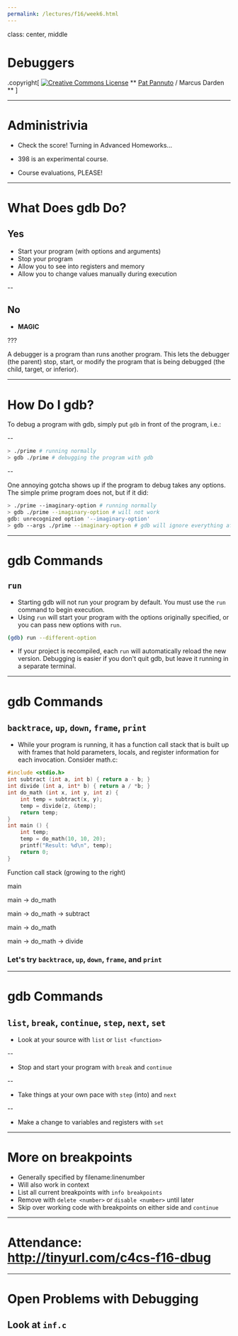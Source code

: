 ```yaml
---
permalink: /lectures/f16/week6.html
---
```


class: center, middle

# Debuggers

.copyright[
<a rel="license" href="http://creativecommons.org/licenses/by/4.0/"><img alt="Creative Commons License" style="border-width:0" src="https://i.creativecommons.org/l/by/4.0/88x31.png" /></a>
** [Pat Pannuto](http://patpannuto.com) / Marcus Darden **
]


---


# Administrivia

- Check the score!  Turning in Advanced Homeworks...

- 398 is an experimental course.

- Course evaluations, PLEASE!


---

# What Does gdb Do?

## Yes

- Start your program (with options and arguments)
- Stop your program
- Allow you to see into registers and memory
- Allow you to change values manually during execution

--

## No

- **MAGIC**

???

A debugger is a program than runs another program. This lets the debugger
(the parent) stop, start, or modify the program that is being debugged (the
child, target, or inferior).


---


# How Do I gdb?

To debug a program with gdb, simply put `gdb` in front of the program, i.e.:

--

```bash
> ./prime # running normally
> gdb ./prime # debugging the program with gdb
```

--

One annoying gotcha shows up if the program to debug takes any options. The
simple prime program does not, but if it did:

```bash
> ./prime --imaginary-option # running normally
> gdb ./prime --imaginary-option # will not work
gdb: unrecognized option '--imaginary-option'
> gdb --args ./prime --imaginary-option # gdb will ignore everything after --args
```


---


# gdb Commands

## `run`

- Starting gdb will not run your program by default. You must use the `run`
  command to begin execution.
- Using `run` will start your program with the options originally specified,
  or you can pass new options with `run`.

```bash
(gdb) run --different-option
```

- If your project is recompiled, each `run` will automatically reload the new
  version. Debugging is easier if you don't quit gdb, but leave it running in
  a separate terminal.


---


# gdb Commands

## `backtrace`, `up`, `down`, `frame`, `print`

- While your program is running, it has a function call stack that is built
  up with frames that hold parameters, locals, and register information for
  each invocation. Consider math.c:

```C
#include <stdio.h>
int subtract (int a, int b) { return a - b; }
int divide (int a, int* b) { return a / *b; }
int do_math (int x, int y, int z) {
    int temp = subtract(x, y);
    temp = divide(z, &temp);
    return temp;
}
int main () {
    int temp;
    temp = do_math(10, 10, 20);
    printf("Result: %d\n", temp);
    return 0;
}
```

Function call stack (growing to the right)

main

main -> do_math

main -> do_math -> subtract

main -> do_math

main -> do_math -> divide

### Let's try `backtrace`, `up`, `down`, `frame`, and `print`


---


# gdb Commands

## `list`, `break`, `continue`, `step`, `next`, `set`

- Look at your source with `list` or `list <function>`

--

- Stop and start your program with `break` and `continue`

--

- Take things at your own pace with `step` (into) and `next`

--

- Make a change to variables and registers with `set`


---


# More on breakpoints

- Generally specified by filename:linenumber
- Will also work in context
- List all current breakpoints with `info breakpoints`
- Remove with `delete <number>` or `disable <number>` until later
- Skip over working code with breakpoints on either side and `continue`


---


# Attendance: http://tinyurl.com/c4cs-f16-dbug


---


# Open Problems with Debugging

## Look at `inf.c`
